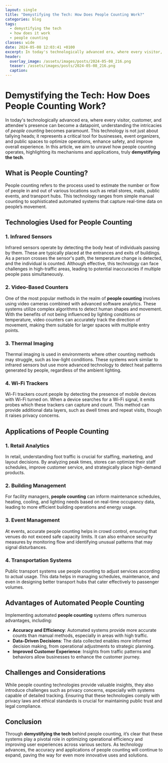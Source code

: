 ```yaml
---
layout: single
title: "Demystifying the Tech: How Does People Counting Work?"
categories: blog
tags:
  - demystifying the tech
  - how does it work
  - people counting
classes: wide
date: 2024-05-08 12:03:41 +0100
excerpt: In today's technologically advanced era, where every visitor, customer, and attendee's presence can become a datapoint, understanding the intricacies of *people counting* becomes paramount.
header:
  overlay_image: /assets/images/posts/2024-05-08_216.png
  teaser: /assets/images/posts/2024-05-08_216.png
  caption: 
---
```

  
# Demystifying the Tech: How Does People Counting Work?

In today's technologically advanced era, where every visitor, customer, and attendee's presence can become a datapoint, understanding the intricacies of *people counting* becomes paramount. This technology is not just about tallying heads; it represents a critical tool for businesses, event organizers, and public spaces to optimize operations, enhance safety, and improve overall experience. In this article, we aim to unravel how people counting operates, highlighting its mechanisms and applications, truly **demystifying the tech**.

## **What is People Counting?**

People counting refers to the process used to estimate the number or flow of people in and out of various locations such as retail stores, malls, public events, and transport hubs. This technology ranges from simple manual counting to sophisticated automated systems that capture real-time data on people’s movement.

## **Technologies Used for People Counting**

### **1. Infrared Sensors**

Infrared sensors operate by detecting the body heat of individuals passing by them. These are typically placed at the entrances and exits of buildings. As a person crosses the sensor's path, the temperature change is detected, and the individual is counted. Although effective, this technology can face challenges in high-traffic areas, leading to potential inaccuracies if multiple people pass simultaneously.

### **2. Video-Based Counters**

One of the most popular methods in the realm of **people counting** involves using video cameras combined with advanced software analytics. These systems utilize complex algorithms to detect human shapes and movement. With the benefits of not being influenced by lighting conditions or temperature, video counters can accurately track the direction of movement, making them suitable for larger spaces with multiple entry points.

### **3. Thermal Imaging**

Thermal imaging is used in environments where other counting methods may struggle, such as low-light conditions. These systems work similar to infrared sensors but use more advanced technology to detect heat patterns generated by people, regardless of the ambient lighting.

### **4. Wi-Fi Trackers**

Wi-Fi trackers count people by detecting the presence of mobile devices with Wi-Fi turned on. When a device searches for a Wi-Fi signal, it emits probes which these trackers can capture and count. This method can provide additional data layers, such as dwell times and repeat visits, though it raises privacy concerns.

## **Applications of People Counting**

### **1. Retail Analytics**

In retail, understanding foot traffic is crucial for staffing, marketing, and layout decisions. By analyzing peak times, stores can optimize their staff schedules, improve customer service, and strategically place high-demand products.

### **2. Building Management**

For facility managers, **people counting** can inform maintenance schedules, heating, cooling, and lighting needs based on real-time occupancy data, leading to more efficient building operations and energy usage.

### **3. Event Management**

At events, accurate people counting helps in crowd control, ensuring that venues do not exceed safe capacity limits. It can also enhance security measures by monitoring flow and identifying unusual patterns that may signal disturbances.

### **4. Transportation Systems**

Public transport systems use people counting to adjust services according to actual usage. This data helps in managing schedules, maintenance, and even in designing better transport hubs that cater effectively to passenger volumes.

## **Advantages of Automated People Counting**

Implementing automated **people counting** systems offers numerous advantages, including:
- **Accuracy and Efficiency**: Automated systems provide more accurate counts than manual methods, especially in areas with high traffic.
- **Data-Driven Decisions**: The data collected enables more informed decision making, from operational adjustments to strategic planning.
- **Improved Customer Experience**: Insights from traffic patterns and behaviors allow businesses to enhance the customer journey.

## **Challenges and Considerations**

While people counting technologies provide valuable insights, they also introduce challenges such as privacy concerns, especially with systems capable of detailed tracking. Ensuring that these technologies comply with privacy laws and ethical standards is crucial for maintaining public trust and legal compliance.

## **Conclusion**

Through **demystifying the tech** behind people counting, it’s clear that these systems play a pivotal role in optimizing operational efficiency and improving user experiences across various sectors. As technology advances, the accuracy and applications of people counting will continue to expand, paving the way for even more innovative uses and solutions.